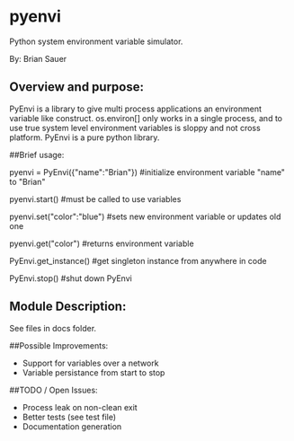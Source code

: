 pyenvi
======

Python system environment variable simulator.

By: Brian Sauer

## Overview and purpose:

PyEnvi is a library to give multi process applications an environment variable
like construct.  os.environ[] only works in a single process, and to use true
system level environment variables is sloppy and not cross platform.  PyEnvi is
a pure python library.

##Brief usage:

pyenvi = PyEnvi({"name":"Brian"})           #initialize environment variable "name" to "Brian"

pyenvi.start()                              #must be called to use variables

pyenvi.set("color":"blue")                  #sets new environment variable or updates old one

pyenvi.get("color")                         #returns environment variable

PyEnvi.get_instance()                       #get singleton instance from anywhere in code

PyEnvi.stop()                               #shut down PyEnvi


## Module Description:
See files in docs folder.

##Possible Improvements:
- Support for variables over a network
- Variable persistance from start to stop

##TODO / Open Issues:
- Process leak on non-clean exit
- Better tests (see test file)
- Documentation generation

